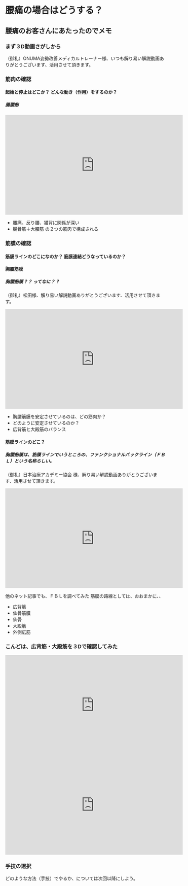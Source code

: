 
# 腰痛の場合はどうする？

## 腰痛のお客さんにあたったのでメモ

### まず３D動画さがしから

（御礼）ONUMA姿勢改善メディカルトレーナー様、いつも解り易い解説動画ありがとうございます、活用させて頂きます。

### 筋肉の確認
#### 起始と停止はどこか？ どんな動き（作用）をするのか？

##### 腸腰筋
<!-- url -->
<!-- 反り腰・腰痛を治す！腸腰筋のストレッチで注意すべき◯◯とは？【ストレッチ&3Dマッスル講座】
 -->

<iframe width="560" height="315" src="https://www.youtube.com/embed/fu1elgRESvs?rel=0" frameborder="0" allow="autoplay; encrypted-media" allowfullscreen></iframe>

- 腰痛、反り腰、猫背に関係が深い
- 腸骨筋＋大腰筋 の２つの筋肉で構成される


### 筋膜の確認
#### 筋膜ラインのどこになのか？ 筋膜連結どうなっているのか？

#### 胸腰筋膜

##### 胸腰筋膜？？ ってなに？？

（御礼）松田様、解り易い解説動画ありがとうございます、活用させて頂きます。

<!-- url -->
<!-- 究極の腰痛治療「胸腰筋膜」　　　筋膜 治療 -->
<iframe width="560" height="315" src="https://www.youtube.com/embed/x8gV4rBIfbA?rel=0" frameborder="0" allow="autoplay; encrypted-media" allowfullscreen></iframe>

- 胸腰筋膜を安定させているのは、どの筋肉か？
- どのように安定させているのか？
- 広背筋と大殿筋のバランス

#### 筋膜ラインのどこ？

##### 胸腰筋膜は、筋膜ラインでいうところの、ファンクショナルバックライン（ＦＢＬ）という名称らしい。

（御礼）日本治療アカデミー協会 様、解り易い解説動画ありがとうございます、活用させて頂きます。

<!-- title
アナトミートレインを上手に使う！ファンクショナルラインの活用法
url -->
<iframe width="560" height="315" src="https://www.youtube.com/embed/xCTrr9u7p24?rel=0" frameborder="0" allow="autoplay; encrypted-media" allowfullscreen></iframe>

他のネット記事でも、ＦＢＬを調べてみた
筋膜の路線としては、おおまかに、、
- 広背筋
- 仙骨筋膜
- 仙骨
- 大殿筋
- 外側広筋

### こんどは、広背筋・大殿筋を３Dで確認してみた

<!-- title
広背筋　わかりやすい！ 立体3D解剖学 筋学
url -->
<iframe width="560" height="315" src="https://www.youtube.com/embed/ILXcpWXLmdE?rel=0" frameborder="0" allow="autoplay; encrypted-media" allowfullscreen></iframe>

<!-- title
大臀筋　(大殿筋)　わかりやすい！ 立体3D解剖学 筋学
url -->
<iframe width="560" height="315" src="https://www.youtube.com/embed/8njblnGl850?rel=0" frameborder="0" allow="autoplay; encrypted-media" allowfullscreen></iframe>



### 手技の選択

どのような方法（手技）でやるか、については次回以降にしよう。
